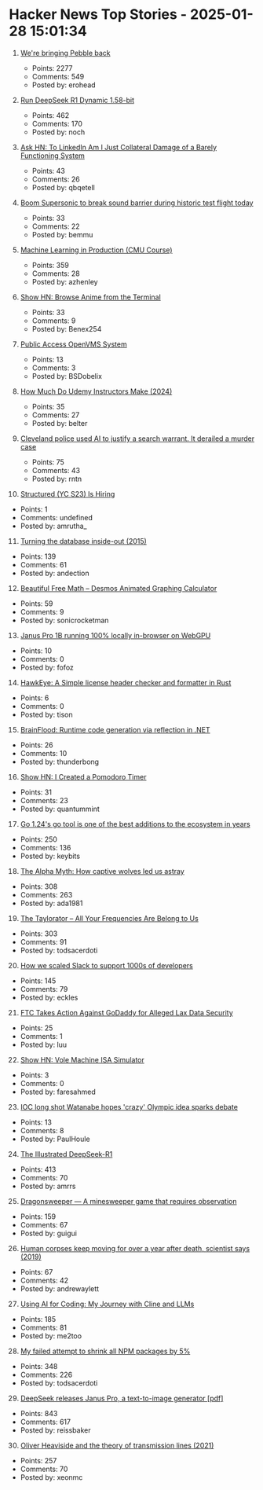 # Hacker News Top Stories - 2025-01-28 15:01:34

1. [We're bringing Pebble back](https://repebble.com/)
   - Points: 2277
   - Comments: 549
   - Posted by: erohead

2. [Run DeepSeek R1 Dynamic 1.58-bit](https://unsloth.ai/blog/deepseekr1-dynamic)
   - Points: 462
   - Comments: 170
   - Posted by: noch

3. [Ask HN: To LinkedIn Am I Just Collateral Damage of a Barely Functioning System](undefined)
   - Points: 43
   - Comments: 26
   - Posted by: qbqetell

4. [Boom Supersonic to break sound barrier during historic test flight today](https://www.space.com/space-exploration/tech/boom-supersonic-to-break-sound-barrier-during-historic-test-flight-today-watch-live)
   - Points: 33
   - Comments: 22
   - Posted by: bemmu

5. [Machine Learning in Production (CMU Course)](https://mlip-cmu.github.io/s2025/)
   - Points: 359
   - Comments: 28
   - Posted by: azhenley

6. [Show HN: Browse Anime from the Terminal](https://github.com/Benexl/FastAnime)
   - Points: 33
   - Comments: 9
   - Posted by: Benex254

7. [Public Access OpenVMS System](https://decuserve.org/)
   - Points: 13
   - Comments: 3
   - Posted by: BSDobelix

8. [How Much Do Udemy Instructors Make (2024)](https://sellcoursesonline.com/udemy-earnings-study)
   - Points: 35
   - Comments: 27
   - Posted by: belter

9. [Cleveland police used AI to justify a search warrant. It derailed a murder case](https://www.cleveland.com/news/2025/01/cleveland-police-used-ai-to-justify-a-search-warrant-it-has-derailed-a-murder-case.html)
   - Points: 75
   - Comments: 43
   - Posted by: rntn

10. [Structured (YC S23) Is Hiring](https://www.ycombinator.com/companies/structured/jobs/QsFSDNJ-founding-engineer)
   - Points: 1
   - Comments: undefined
   - Posted by: amrutha_

11. [Turning the database inside-out (2015)](https://martin.kleppmann.com/2015/11/05/database-inside-out-at-oredev.html)
   - Points: 139
   - Comments: 61
   - Posted by: andection

12. [Beautiful Free Math – Desmos Animated Graphing Calculator](https://www.desmos.com/)
   - Points: 59
   - Comments: 9
   - Posted by: sonicrocketman

13. [Janus Pro 1B running 100% locally in-browser on WebGPU](https://old.reddit.com/r/LocalLLaMA/comments/1ibnso0/janus_pro_1b_running_100_locally_inbrowser_on/)
   - Points: 10
   - Comments: 0
   - Posted by: fofoz

14. [HawkEye: A Simple license header checker and formatter in Rust](https://github.com/korandoru/hawkeye)
   - Points: 6
   - Comments: 0
   - Posted by: tison

15. [BrainFlood: Runtime code generation via reflection in .NET](https://sbox.game/churchofmiku/brainflood/news/brainflood-compiling-via-reflection-8089c180)
   - Points: 26
   - Comments: 10
   - Posted by: thunderbong

16. [Show HN: I Created a Pomodoro Timer](https://25min.work)
   - Points: 31
   - Comments: 23
   - Posted by: quantummint

17. [Go 1.24's go tool is one of the best additions to the ecosystem in years](https://www.jvt.me/posts/2025/01/27/go-tools-124/)
   - Points: 250
   - Comments: 136
   - Posted by: keybits

18. [The Alpha Myth: How captive wolves led us astray](https://anthonydavidadams.substack.com/p/the-alpha-myth-how-captive-wolves)
   - Points: 308
   - Comments: 263
   - Posted by: ada1981

19. [The Taylorator – All Your Frequencies Are Belong to Us](https://www.scd31.com/posts/taylorator)
   - Points: 303
   - Comments: 91
   - Posted by: todsacerdoti

20. [How we scaled Slack to support 1000s of developers](https://blog.railway.com/p/slack-overflow)
   - Points: 145
   - Comments: 79
   - Posted by: eckles

21. [FTC Takes Action Against GoDaddy for Alleged Lax Data Security](https://www.ftc.gov/news-events/news/press-releases/2025/01/ftc-takes-action-against-godaddy-alleged-lax-data-security-its-website-hosting-services)
   - Points: 25
   - Comments: 1
   - Posted by: luu

22. [Show HN: Vole Machine ISA Simulator](https://faresbakhit.github.io/vole-sim/)
   - Points: 3
   - Comments: 0
   - Posted by: faresahmed

23. [IOC long shot Watanabe hopes 'crazy' Olympic idea sparks debate](https://www.japantimes.co.jp/olympics/2025/01/14/ioc-watanabe-debate/)
   - Points: 13
   - Comments: 8
   - Posted by: PaulHoule

24. [The Illustrated DeepSeek-R1](https://newsletter.languagemodels.co/p/the-illustrated-deepseek-r1)
   - Points: 413
   - Comments: 70
   - Posted by: amrrs

25. [Dragonsweeper — A minesweeper game that requires observation](https://danielben.itch.io/dragonsweeper)
   - Points: 159
   - Comments: 67
   - Posted by: guigui

26. [Human corpses keep moving for over a year after death, scientist says (2019)](https://www.newsweek.com/human-corpse-year-burial-scientist-1459113)
   - Points: 67
   - Comments: 42
   - Posted by: andrewaylett

27. [Using AI for Coding: My Journey with Cline and LLMs](https://pgaleone.eu/ai/coding/2025/01/26/using-ai-for-coding-my-experience/)
   - Points: 185
   - Comments: 81
   - Posted by: me2too

28. [My failed attempt to shrink all NPM packages by 5%](https://evanhahn.com/my-failed-attempt-to-shrink-all-npm-packages-by-5-percent/)
   - Points: 348
   - Comments: 226
   - Posted by: todsacerdoti

29. [DeepSeek releases Janus Pro, a text-to-image generator [pdf]](https://github.com/deepseek-ai/Janus/blob/main/janus_pro_tech_report.pdf)
   - Points: 843
   - Comments: 617
   - Posted by: reissbaker

30. [Oliver Heaviside and the theory of transmission lines (2021)](https://www.pa3fwm.nl/technotes/tn28-heaviside-transmission-lines.html)
   - Points: 257
   - Comments: 70
   - Posted by: xeonmc

